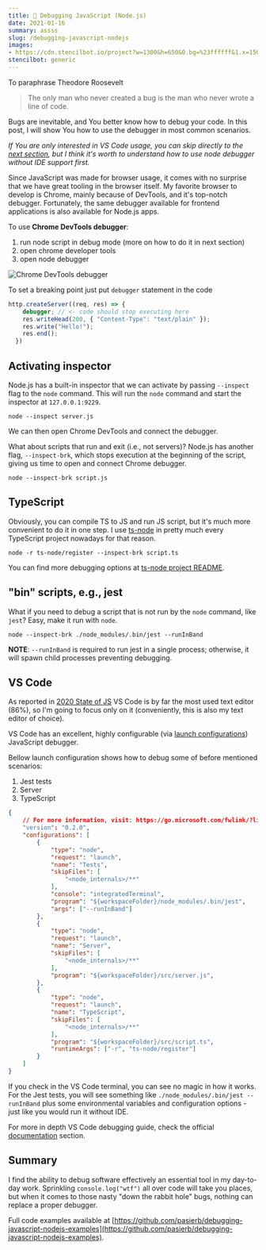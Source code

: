 ```yaml
---
title: 🐛 Debugging JavaScript (Node.js)
date: 2021-01-16
summary: assss
slug: /debugging-javascript-nodejs
images:
- https://cdn.stencilbot.io/project?w=1300&h=650&0.bg=%23ffffff&1.x=150&1.y=75&1.w=1000&1.h=500&1.txt=Debugging%20JavaScript%20(Node.js)&1.color=%23c13e70&1.fontSize=60&1.font=DM%20Sans%3A700&1.txtAlign=center&1.valign=middle
stencilbot: generic
---
```


To paraphrase Theodore Roosevelt

> The only man who never created a bug is the man who never wrote a line of code.

Bugs are inevitable, and You better know how to debug your code. In this post, I will show You how to use the debugger in most common scenarios.

*If You are only interested in VS Code usage, you can skip directly to the [next section](#vscode), but I think it's worth to understand how to use node debugger without IDE support first.*

Since JavaScript was made for browser usage, it comes with no surprise that we have great tooling in the browser itself. My favorite browser to develop is Chrome, mainly because of DevTools, and it's top-notch debugger. Fortunately, the same debugger available for frontend applications is also available for Node.js apps.

To use **Chrome DevTools debugger**:

1. run node script in debug mode (more on how to do it in next section)
2. open chrome developer tools
3. open node debugger

![Chrome DevTools debugger](images/chrome-debugger-button.png)

To set a breaking point just put `debugger` statement in the code

```javascript
http.createServer((req, res) => {
    debugger; // <- code should stop executing here
    res.writeHead(200, { "Content-Type": "text/plain" });
    res.write("Hello!");
    res.end();
  })
```

## Activating inspector

Node.js has a built-in inspector that we can activate by passing `--inspect` flag to the `node` command. This will run the `node` command and start the inspector at `127.0.0.1:9229`. 

```shell
node --inspect server.js
```

We can then open Chrome DevTools and connect the debugger.

What about scripts that run and exit (i.e., not servers)? Node.js has another flag, `--inspect-brk`, which stops execution at the beginning of the script, giving us time to open and connect Chrome debugger.

```shell
node --inspect-brk script.js
```

## TypeScript

Obviously, you can compile TS to JS and run JS script, but it's much more convenient to do it in one step. I use [ts-node](https://github.com/TypeStrong/ts-node) in pretty much every TypeScript project nowadays for that reason.

```shell
node -r ts-node/register --inspect-brk script.ts
```


You can find more debugging options at [ts-node project README](https://github.com/TypeStrong/ts-node#programmatic).

## "bin" scripts, e.g., jest

What if you need to debug a script that is not run by the `node` command, like `jest`?
Easy, make it run with `node`.  

```shell
node --inspect-brk ./node_modules/.bin/jest --runInBand
```

**NOTE**: `--runInBand` is required to run jest in a single process; otherwise, it will spawn child processes preventing debugging.

## <a name="vscode"></a> VS Code

As reported in [2020 State of JS](https://2020.stateofjs.com/en-US/other-tools/#text_editors) VS Code is by far the most used text editor (86%), so I'm going to focus only on it (conveniently, this is also my text editor of choice).

VS Code has an excellent, highly configurable (via [launch configurations](https://code.visualstudio.com/Docs/editor/debugging#_launch-configurations)) JavaScript debugger.

Bellow launch configuration shows how to debug some of before mentioned scenarios:

1. Jest tests
2. Server
3. TypeScript

```json
{
    // For more information, visit: https://go.microsoft.com/fwlink/?linkid=830387
    "version": "0.2.0",
    "configurations": [
        {
            "type": "node",
            "request": "launch",
            "name": "Tests",
            "skipFiles": [
                "<node_internals>/**"
            ],
            "console": "integratedTerminal",
            "program": "${workspaceFolder}/node_modules/.bin/jest",
            "args": ["--runInBand"]
        },
        {
            "type": "node",
            "request": "launch",
            "name": "Server",
            "skipFiles": [
                "<node_internals>/**"
            ],
            "program": "${workspaceFolder}/src/server.js",
        },
        {
            "type": "node",
            "request": "launch",
            "name": "TypeScript",
            "skipFiles": [
                "<node_internals>/**"
            ],
            "program": "${workspaceFolder}/src/script.ts",
            "runtimeArgs": ["-r", "ts-node/register"]
        }
    ]
}
```

If you check in the VS Code terminal, you can see no magic in how it works. For the Jest tests, you will see something like `./node_modules/.bin/jest --runInBand` plus some environmental variables and configuration options - just like you would run it without IDE.

For more in depth VS Code debugging guide, check the official [documentation](https://code.visualstudio.com/Docs/editor/debugging) section.

## Summary

I find the ability to debug software effectively an essential tool in my day-to-day work. Sprinkling `console.log("wtf")` all over code will take you places, but when it comes to those nasty "down the rabbit hole" bugs, nothing can replace a proper debugger.

Full code examples available at [https://github.com/pasierb/debugging-javascript-nodejs-examples](https://github.com/pasierb/debugging-javascript-nodejs-examples).
